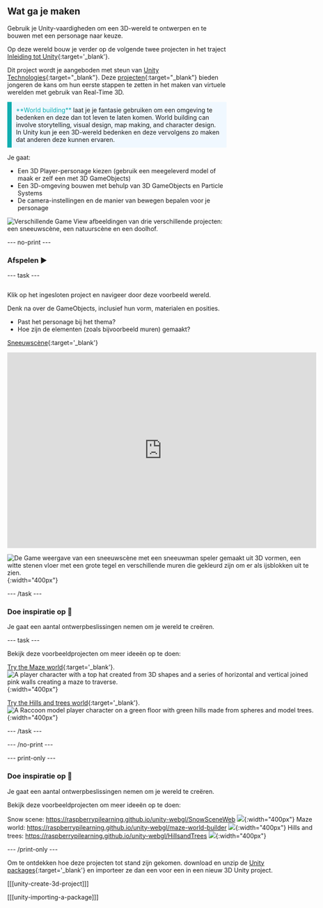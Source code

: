 ## Wat ga je maken

Gebruik je Unity-vaardigheden om een 3D-wereld te ontwerpen en te bouwen met een personage naar keuze.

Op deze wereld bouw je verder op de volgende twee projecten in het traject [Inleiding tot Unity](https://projects.raspberrypi.org/nl-NL/raspberrypi/unity-intro){:target='_blank'}.

Dit project wordt je aangeboden met steun van [Unity Technologies](https://unity.com/){:target="_blank"}. Deze [projecten](https://projects.raspberrypi.org/nl-NL/pathways/unity-intro){:target="_blank"} bieden jongeren de kans om hun eerste stappen te zetten in het maken van virtuele werelden met gebruik van Real-Time 3D.

<p style="border-left: solid; border-width:10px; border-color: #0faeb0; background-color: aliceblue; padding: 10px;">
<span style="color: #0faeb0">**World building**</span> laat je je fantasie gebruiken om een omgeving te bedenken en deze dan tot leven te laten komen. World building can involve storytelling, visual design, map making, and character design. In Unity kun je een 3D-wereld bedenken en deze vervolgens zo maken dat anderen deze kunnen ervaren. 
</p>

Je gaat:
+ Een 3D Player-personage kiezen (gebruik een meegeleverd model of maak er zelf een met 3D GameObjects)
+ Een 3D-omgeving bouwen met behulp van 3D GameObjects en Particle Systems
+ De camera-instellingen en de manier van bewegen bepalen voor je personage

![Verschillende Game View afbeeldingen van drie verschillende projecten: een sneeuwscène, een natuurscène en een doolhof.](images/examples.png)

--- no-print ---

### Afspelen ▶️

--- task ---

<div style="display: flex; flex-wrap: wrap">
<div style="flex-basis: 175px; flex-grow: 1">

Klik op het ingesloten project en navigeer door deze voorbeeld wereld.

Denk na over de GameObjects, inclusief hun vorm, materialen en posities.
+ Past het personage bij het thema?
+ Hoe zijn de elementen (zoals bijvoorbeeld muren) gemaakt?

[Sneeuwscène](https://raspberrypilearning.github.io/unity-webgl/SnowSceneWeb){:target='_blank'} 

<iframe allowtransparency="true" width="710" height="450" src="https://raspberrypilearning.github.io/unity-webgl/SnowSceneWeb" frameborder="0"></iframe>

![De Game weergave van een sneeuwscène met een sneeuwman speler gemaakt uit 3D vormen, een witte stenen vloer met een grote tegel en verschillende muren die gekleurd zijn om er als ijsblokken uit te zien.](images/snow-world.png){:width="400px"}

--- /task ---

### Doe inspiratie op 💭

Je gaat een aantal ontwerpbeslissingen nemen om je wereld te creëren.

--- task ---

Bekijk deze voorbeeldprojecten om meer ideeën op te doen:

[Try the Maze world](https://raspberrypilearning.github.io/unity-webgl/maze-world-builder){:target='_blank'}. ![A player character with a top hat created from 3D shapes and a series of horizontal and vertical joined pink walls creating a maze to traverse.](images/maze-world.png){:width="400px"}

[Try the Hills and trees world](https://raspberrypilearning.github.io/unity-webgl/HillsandTrees){:target='_blank'}. ![A Raccoon model player character on a green floor with green hills made from spheres and model trees.](images/hillsandtrees.png){:width="400px"}

--- /task ---

--- /no-print ---

--- print-only ---

### Doe inspiratie op 💭

Je gaat een aantal ontwerpbeslissingen nemen om je wereld te creëren.

Bekijk deze voorbeeldprojecten om meer ideeën op te doen:

Snow scene: https://raspberrypilearning.github.io/unity-webgl/SnowSceneWeb 
![](images/snow-world.png){:width="400px"}
Maze world: https://raspberrypilearning.github.io/unity-webgl/maze-world-builder 
![](images/maze-world.png){:width="400px"}
Hills and trees: https://raspberrypilearning.github.io/unity-webgl/HillsandTrees 
![](images/hillsandtrees.png){:width="400px"}

--- /print-only ---

Om te ontdekken hoe deze projecten tot stand zijn gekomen. download en unzip de [Unity packages](https://rpf.io/p/nl-NL/world-builder-get){:target='_blank'} en importeer ze dan een voor een in een nieuw 3D Unity project.

[[[unity-create-3d-project]]]

[[[unity-importing-a-package]]]
